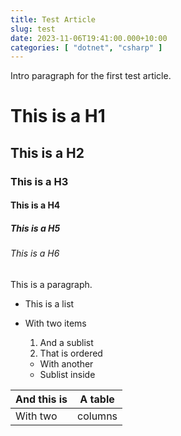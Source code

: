 ```yaml
---
title: Test Article
slug: test
date: 2023-11-06T19:41:00.000+10:00
categories: [ "dotnet", "csharp" ]
---
```


Intro paragraph for the first test article.

<!--endintro-->

# This is a H1

## This is a H2

### This is a H3

#### This is a H4

##### This is a H5

###### This is a H6

This is a paragraph.

* This is a list
* With two items
    1. And a sublist
    2. That is ordered

    * With another
    * Sublist inside

| And this is | A table |
|-------------|---------|
| With two    | columns |